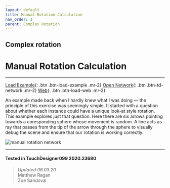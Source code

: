 ```yaml
---
layout: default
title: Manual Rotation Calculation
nav_order: 1
parent: Complex Rotation
---
```


## Complex rotation
# Manual Rotation Calculation

*****

[Load Example](?actionable=1&action=load_tox&remotePath=https://github.com/mir-lab/touchdesigner-instancing-examples-code/raw/main/tox/012-complex-rotation/container_manual_rotation_calculation.tox){: .btn .btn-load-example .mr-2}
[Open Network](?actionable=1&action=open_floating_network){: .btn .btn-td-network .mr-2}
[Web](?actionable=1&action=open_in_browser){: .btn .btn-load-web .mr-2}

An example made back when I hardly knew what I was doing — the principle of this exercise was seemingly simple. It started with a question about whether each instance could have a unique look-at style rotation. This example explores just that question. Here there are six arrows pointing towards a coresponding sphere whose movement is random. A line acts as ray that passes from the tip of the arrow through the sphere to visually debug the scene and ensure that our rotation is working correctly.

![manual rotation network](../../assets/img/complex-rotation/manual-rotation/manual-rotation-01.jpg)

---

#### Tested in TouchDesigner099 2020.23680 
>*Updated 06.03.20*  
Matthew Ragan  
Zoe Sandoval  
